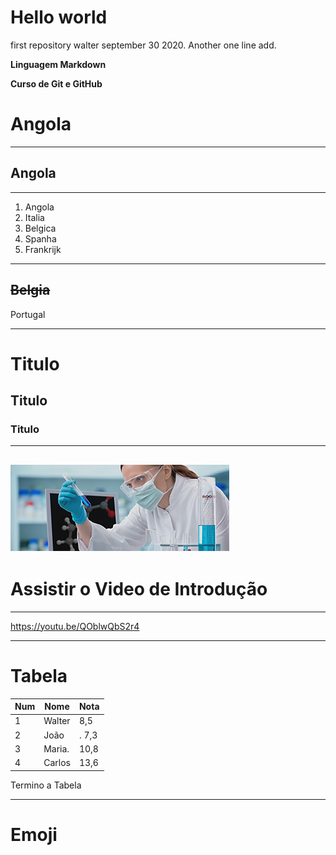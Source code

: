 # Hello world
 first repository walter
 september 30 2020.
 Another one line add.
 
 __Linguagem Markdown__
 
 **Curso de Git e GitHub**
 
 
# Angola 
---
## Angola
***
1. Angola
1. Italia
1. Belgica
1. Spanha
1. Frankrijk
---
~~Belgia~~
---
Portugal
***
# Titulo
## Titulo
### Titulo

***
![Wetschappen](https://github.com/wadaRotterdam/Hello-world/blob/main/agora.jpg)
---
# Assistir o Video de Introdução
---
https://youtu.be/QOblwQbS2r4

***
# Tabela
 
Num | Nome | Nota
--- | --- | --- 
1  |  Walter | 8,5 
2  | João  |. 7,3
3 | Maria. | 10,8
4 | Carlos | 13,6

 Termino a Tabela 
 ***
 
 # Emoji
 
 
